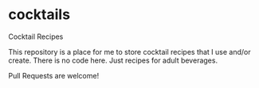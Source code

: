 cocktails
=========

Cocktail Recipes

This repository is a place for me to store cocktail recipes that I use and/or create. There is no code here. Just recipes for adult beverages.

Pull Requests are welcome!

